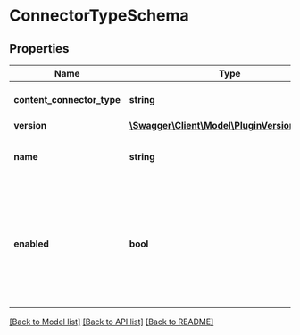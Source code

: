 # ConnectorTypeSchema

## Properties
Name | Type | Description | Notes
------------ | ------------- | ------------- | -------------
**content_connector_type** | **string** | type of content connector | [optional] 
**version** | [**\Swagger\Client\Model\PluginVersionSchema**](PluginVersionSchema.md) |  | [optional] 
**name** | **string** | name of this content connector type | [optional] 
**enabled** | **bool** | Is there an enabled instance of this connector for the specified tenant (or at the system level) | [optional] 

[[Back to Model list]](../../README.md#documentation-for-models) [[Back to API list]](../../README.md#documentation-for-api-endpoints) [[Back to README]](../../README.md)

